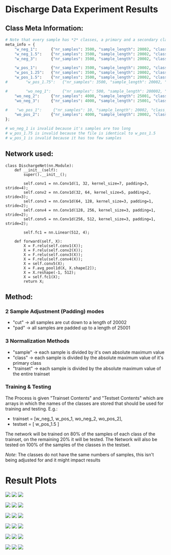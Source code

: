 # Discharge Data Experiment Results

## Class Meta Information: 
```py
# Note that every sample has *2* classes, a primary and a secondary class
meta_info = {
    "w_neg_1":      {"nr_samples": 3500, "sample_length": 20002, "class_maximum": 28.30957, "label_primary": 0, "label_secondary": 0},
    "w_neg_1.5":    {"nr_samples": 3500, "sample_length": 20002, "class_maximum": 44.34669, "label_primary": 0, "label_secondary": 1},
    "w_neg_3":      {"nr_samples": 3500, "sample_length": 20002, "class_maximum": 122.7273, "label_primary": 0, "label_secondary": 2},

    "w_pos_1":      {"nr_samples": 3500, "sample_length": 20002, "class_maximum": 340.909, "label_primary": 1, "label_secondary": 3},
    "w_pos_1.25":   {"nr_samples": 3500, "sample_length": 20002, "class_maximum": 555.789, "label_primary": 1, "label_secondary": 4},
    "w_pos_1.5":    {"nr_samples": 3500, "sample_length": 20002, "class_maximum": 715.471, "label_primary": 1, "label_secondary": 5},
#        "w_pos_1.75":   {"nr_samples": 3500, "sample_length": 20002, "class_maximum": 715.471, "label_primary": 1, "label_secondary": 6},

#        "wo_neg_1":     {"nr_samples": 500, "sample_length": 200002, "class_maximum": 64.2, "label_primary": 2, "label_secondary": 7},
    "wo_neg_2":     {"nr_samples": 4000, "sample_length": 25001, "class_maximum": 64.0, "label_primary": 2, "label_secondary": 8},
    "wo_neg_3":     {"nr_samples": 4000, "sample_length": 25001, "class_maximum": 3.679688, "label_primary": 2, "label_secondary": 9},

#    "wo_pos_1":     {"nr_samples": 10, "sample_length": 20002, "class_maximum": 36.357, "label_primary": 3, "label_secondary": 10},
    "wo_pos_2":     {"nr_samples": 4000, "sample_length": 20002, "class_maximum": 1432.59, "label_primary": 3, "label_secondary": 11}
};

# wo_neg_1 is invalid because it's samples are too long
# w_pos_1.75 is invalid because the file is identical to w_pos_1.5
# w_pos_1 is invalid because it has too few samples
```

## Network used:
```
class DischargeNet(nn.Module):
    def __init__(self):
        super().__init__();
  
        self.conv1 = nn.Conv1d(1, 32, kernel_size=7, padding=3, stride=4);
        self.conv2 = nn.Conv1d(32, 64, kernel_size=5, padding=2, stride=3);
        self.conv3 = nn.Conv1d(64, 128, kernel_size=3, padding=1, stride=2);
        self.conv4 = nn.Conv1d(128, 256, kernel_size=3, padding=1, stride=2);
        self.conv5 = nn.Conv1d(256, 512, kernel_size=3, padding=1, stride=2);
  
        self.fc1 = nn.Linear(512, 4);
 
    def forward(self, X):
        X = F.relu(self.conv1(X));
        X = F.relu(self.conv2(X));
        X = F.relu(self.conv3(X));
        X = F.relu(self.conv4(X));
        X = self.conv5(X);
        X = F.avg_pool1d(X, X.shape[2]);
        X = X.reshape(-1, 512);
        X = self.fc1(X);
        return X;
```

## Method: 

### 2 Sample Adjustment (Padding) modes
* "cut" -> all samples are cut down to a length of 20002
* "pad" -> all samples are padded up to a length of 25001

### 3 Normalization Methods
* "sample" -> each sample is divided by it's own absolute maximum value
* "class" -> each sample is divided by the absolute maximum value of it's primary class
* "trainset" -> each sample is divided by the absolute maximum value of the entire trainset
  
### Training & Testing

The Process is given "Trainset Contents" and "Testset Contents" which are arrays in which the names of the classes are stored that should be used for training and testing.
E.g.: 
* trainset = [w_neg_1, w_pos_1, wo_neg_2, wo_pos_2], 
* testset = [ w_pos_1.5 ]

The network will be trained on 80% of the samples of each class of the trainset, on the remaining 20% it will be tested. The Network will also be tested on 100% of the samples of the classes in the testset.

$Note$: The classes do not have the same numbers of samples, this isn't being adjusted for and it might impact results

# Result Plots

![](plots/4_cut_sample.png)
![](plots/4_cut_class.png)
![](plots/4_cut_trainset.png)

![](plots/5_cut_sample_.png)
![](plots/5_cut_class_.png)
![](plots/5_cut_trainset_.png)

![](plots/6_cut_sample_.png)
![](plots/6_cut_class_.png)
![](plots/6_cut_trainset_.png)

![](plots/7_cut_sample_.png)
![](plots/7_cut_class_.png)
![](plots/7_cut_trainset_.png)

![](plots/8_cut_sample_.png)
![](plots/8_cut_class_.png)
![](plots/8_cut_trainset_.png)

![](plots/9_cut_sample_.png)
![](plots/9_cut_class_.png)
![](plots/9_cut_trainset_.png)





